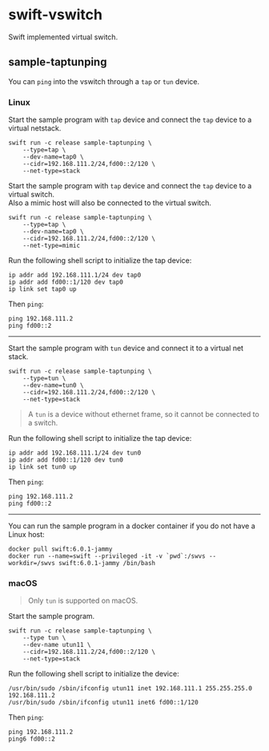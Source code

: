 # swift-vswitch

Swift implemented virtual switch.

## sample-taptunping

You can `ping` into the vswitch through a `tap` or `tun` device.

### Linux

Start the sample program with `tap` device and connect the `tap` device to a virtual netstack.

```shell
swift run -c release sample-taptunping \
    --type=tap \
    --dev-name=tap0 \
    --cidr=192.168.111.2/24,fd00::2/120 \
    --net-type=stack
```

Start the sample program with `tap` device and connect the `tap` device to a virtual switch.  
Also a mimic host will also be connected to the virtual switch.

```shell
swift run -c release sample-taptunping \
    --type=tap \
    --dev-name=tap0 \
    --cidr=192.168.111.2/24,fd00::2/120 \
    --net-type=mimic
```

Run the following shell script to initialize the tap device:

```shell
ip addr add 192.168.111.1/24 dev tap0
ip addr add fd00::1/120 dev tap0
ip link set tap0 up
```

Then `ping`:

```shell
ping 192.168.111.2
ping fd00::2
```

---

Start the sample program with `tun` device and connect it to a virtual net stack.

```shell
swift run -c release sample-taptunping \
    --type=tun \
    --dev-name=tun0 \
    --cidr=192.168.111.2/24,fd00::2/120 \
    --net-type=stack
```

> A `tun` is a device without ethernet frame, so it cannot be connected to a switch.

Run the following shell script to initialize the tap device:

```shell
ip addr add 192.168.111.1/24 dev tun0
ip addr add fd00::1/120 dev tun0
ip link set tun0 up
```

Then `ping`:

```shell
ping 192.168.111.2
ping fd00::2
```

---

You can run the sample program in a docker container if you do not have a Linux host:

```shell
docker pull swift:6.0.1-jammy
docker run --name=swift --privileged -it -v `pwd`:/swvs --workdir=/swvs swift:6.0.1-jammy /bin/bash
```

### macOS

> Only `tun` is supported on macOS.

Start the sample program.

```shell
swift run -c release sample-taptunping \
    --type tun \
    --dev-name utun11 \
    --cidr=192.168.111.2/24,fd00::2/120 \
    --net-type=stack
```

Run the following shell script to initialize the device:

```shell
/usr/bin/sudo /sbin/ifconfig utun11 inet 192.168.111.1 255.255.255.0 192.168.111.2
/usr/bin/sudo /sbin/ifconfig utun11 inet6 fd00::1/120
```

Then `ping`:

```shell
ping 192.168.111.2
ping6 fd00::2
```
